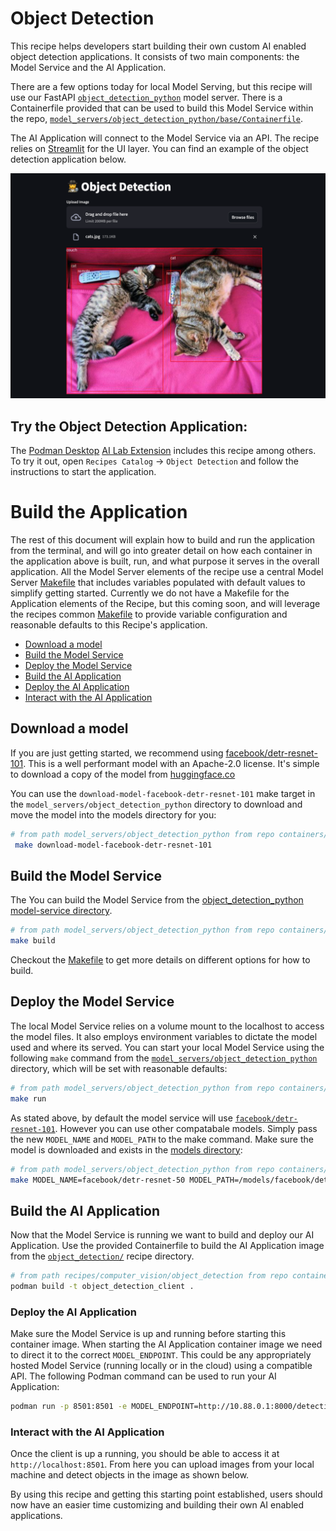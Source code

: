 # Object Detection

This recipe helps developers start building their own custom AI enabled object detection applications. It consists of two main components: the Model Service and the AI Application.

There are a few options today for local Model Serving, but this recipe will use our FastAPI [`object_detection_python`](../../../model_servers/object_detection_python/src/object_detection_server.py) model server. There is a Containerfile provided that can be used to build this Model Service within the repo, [`model_servers/object_detection_python/base/Containerfile`](/model_servers/object_detection_python/base/Containerfile).

The AI Application will connect to the Model Service via an API. The recipe relies on [Streamlit](https://streamlit.io/) for the UI layer. You can find an example of the object detection application below.

![](/assets/object_detection.png) 

## Try the Object Detection Application:

The [Podman Desktop](https://podman-desktop.io) [AI Lab Extension](https://github.com/containers/podman-desktop-extension-ai-lab) includes this recipe among others. To try it out, open `Recipes Catalog` -> `Object Detection` and follow the instructions to start the application.

# Build the Application

The rest of this document will explain how to build and run the application from the terminal, and will go into greater detail on how each container in the application above is built, run, and  what purpose it serves in the overall application. All the Model Server elements of the recipe use a central Model Server [Makefile](../../../model_servers/common/Makefile.common) that includes variables populated with default values to simplify getting started. Currently we do not have a Makefile for the Application elements of the Recipe, but this coming soon, and will leverage the recipes common [Makefile](../../common/Makefile.common) to provide variable configuration and reasonable defaults to this Recipe's application.

* [Download a model](#download-a-model)
* [Build the Model Service](#build-the-model-service)
* [Deploy the Model Service](#deploy-the-model-service)
* [Build the AI Application](#build-the-ai-application)
* [Deploy the AI Application](#deploy-the-ai-application)
* [Interact with the AI Application](#interact-with-the-ai-application)

## Download a model

If you are just getting started, we recommend using [facebook/detr-resnet-101](https://huggingface.co/facebook/detr-resnet-101).
This is a well performant model with an Apache-2.0 license.
It's simple to download a copy of the model from [huggingface.co](https://huggingface.co)

You can use the `download-model-facebook-detr-resnet-101` make target in the `model_servers/object_detection_python` directory to download and move the model into the models directory for you:

```bash
# from path model_servers/object_detection_python from repo containers/ai-lab-recipes
 make download-model-facebook-detr-resnet-101
```

## Build the Model Service

The You can build the Model Service from the [object_detection_python model-service directory](../../../model_servers/object_detection_python).

```bash
# from path model_servers/object_detection_python from repo containers/ai-lab-recipes
make build
```

Checkout the [Makefile](../../../model_servers/object_detection_python/Makefile) to get more details on different options for how to build.

## Deploy the Model Service

The local Model Service relies on a volume mount to the localhost to access the model files. It also employs environment variables to dictate the model used and where its served. You can start your local Model Service using the following `make` command from the [`model_servers/object_detection_python`](../../../model_servers/object_detection_python) directory, which will be set with reasonable defaults:

```bash
# from path model_servers/object_detection_python from repo containers/ai-lab-recipes
make run
```

As stated above, by default the model service will use [`facebook/detr-resnet-101`](https://huggingface.co/facebook/detr-resnet-101). However you can use other compatabale models. Simply pass the new `MODEL_NAME` and `MODEL_PATH` to the make command. Make sure the model is downloaded and exists in the [models directory](../../../models/):

```bash
# from path model_servers/object_detection_python from repo containers/ai-lab-recipes
make MODEL_NAME=facebook/detr-resnet-50 MODEL_PATH=/models/facebook/detr-resnet-50 run
```

## Build the AI Application

Now that the Model Service is running we want to build and deploy our AI Application. Use the provided Containerfile to build the AI Application
image from the [`object_detection/`](./) recipe directory.

```bash
# from path recipes/computer_vision/object_detection from repo containers/ai-lab-recipes
podman build -t object_detection_client .
```

### Deploy the AI Application

Make sure the Model Service is up and running before starting this container image.
When starting the AI Application container image we need to direct it to the correct `MODEL_ENDPOINT`.
This could be any appropriately hosted Model Service (running locally or in the cloud) using a compatible API.
The following Podman command can be used to run your AI Application:

```bash
podman run -p 8501:8501 -e MODEL_ENDPOINT=http://10.88.0.1:8000/detection object_detection_client
```

### Interact with the AI Application

Once the client is up a running, you should be able to access it at `http://localhost:8501`. From here you can upload images from your local machine and detect objects in the image as shown below. 

By using this recipe and getting this starting point established,
users should now have an easier time customizing and building their own AI enabled applications.
